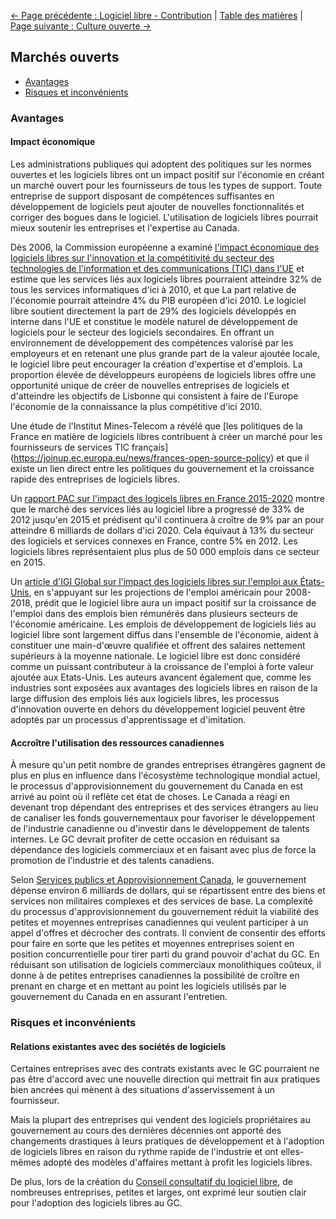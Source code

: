 [<- Page précédente : Logiciel libre - Contribution](4_Logiciel_libre_Contribution.md) | [Table des matières](../README.md#table-des-mati%C3%A8res) | [Page suivante : Culture ouverte ->](6_Culture_ouverte.md)

## Marchés ouverts

- [Avantages](#avantages)
- [Risques et inconvénients](#risques-et-inconvénients)

### Avantages

#### Impact économique

Les administrations publiques qui adoptent des politiques sur les normes ouvertes et les logiciels libres ont un impact positif sur l'économie en créant un marché ouvert pour les fournisseurs de tous les types de support. Toute entreprise de support disposant de compétences suffisantes en développement de logiciels peut ajouter de nouvelles fonctionnalités et corriger des bogues dans le logiciel. L'utilisation de logiciels libres pourrait mieux soutenir les entreprises et l'expertise au Canada.

Dès 2006, la Commission européenne a examiné [l'impact économique des logiciels libres sur l'innovation et la compétitivité du secteur des technologies de l'information et des communications (TIC) dans l'UE](http://arquivo.pt/wayback/20170901141650/http://www.english.umic.pt/images/stories/2006-11-20-flossimpact.pdf) et estime que les services liés aux logiciels libres pourraient atteindre 32% de tous les services informatiques d'ici à 2010, et que La part relative de l'économie pourrait atteindre 4% du PIB européen d'ici 2010. Le logiciel libre soutient directement la part de 29% des logiciels développés en interne dans l'UE et constitue le modèle naturel de développement de logiciels pour le secteur des logiciels secondaires. En offrant un environnement de développement des compétences valorisé par les employeurs et en retenant une plus grande part de la valeur ajoutée locale, le logiciel libre peut encourager la création d'expertise et d'emplois. La proportion élevée de développeurs européens de logiciels libres offre une opportunité unique de créer de nouvelles entreprises de logiciels et d'atteindre les objectifs de Lisbonne qui consistent à faire de l'Europe l'économie de la connaissance la plus compétitive d'ici 2010.

Une étude de l'Institut Mines-Telecom a révélé que [les politiques de la France en matière de logiciels libres contribuent à créer un marché pour les fournisseurs de services TIC français] (https://joinup.ec.europa.eu/news/frances-open-source-policy) et que il existe un lien direct entre les politiques du gouvernement et la croissance rapide des entreprises de logiciels libres.

Un [rapport PAC sur l'impact des logicels libres en France 2015-2020](http://www.datapressepremium.com/rmdiff/2006091/Etude_PAC_Logiciels_libres_18NOV15.pdf) montre que le marché des services liés au logiciel libre a progressé de 33% de 2012 jusqu'en 2015 et prédisent qu'il continuera à croître de 9% par an pour atteindre 6 milliards de dollars d'ici 2020. Cela équivaut à 13% du secteur des logiciels et services connexes en France, contre 5% en 2012. Les logiciels libres représentaient plus plus de 50 000 emplois dans ce secteur en 2015.

Un [article d'IGI Global sur l'impact des logiciels libres sur l'emploi aux États-Unis](http://www.igi-global.com/article/open-growth/104678), en s'appuyant sur les projections de l'emploi américain pour 2008-2018, prédit que le logiciel libre aura un impact positif sur la croissance de l'emploi dans des emplois bien rémunérés dans plusieurs secteurs de l'économie américaine. Les emplois de développement de logiciels liés au logiciel libre sont largement diffus dans l'ensemble de l'économie, aident à constituer une main-d'œuvre qualifiée et offrent des salaires nettement supérieurs à la moyenne nationale. Le logiciel libre est donc considéré comme un puissant contributeur à la croissance de l'emploi à forte valeur ajoutée aux Etats-Unis. Les auteurs avancent également que, comme les industries sont exposées aux avantages des logiciels libres en raison de la large diffusion des emplois liés aux logiciels libres, les processus d'innovation ouverte en dehors du développement logiciel peuvent être adoptés par un processus d'apprentissage et d'imitation.

#### Accroître l'utilisation des ressources canadiennes

À mesure qu'un petit nombre de grandes entreprises étrangères gagnent de plus en plus en influence dans l'écosystème technologique mondial actuel, le processus d'approvisionnement du gouvernement du Canada en est arrivé au point où il reflète cet état de choses. Le Canada a réagi en devenant trop dépendant des entreprises et des services étrangers au lieu de canaliser les fonds gouvernementaux pour favoriser le développement de l'industrie canadienne ou d'investir dans le développement de talents internes. Le GC devrait profiter de cette occasion en réduisant sa dépendance des logiciels commerciaux et en faisant avec plus de force la promotion de l'industrie et des talents canadiens.

Selon [Services publics et Approvisionnement Canada](https://www.tpsgc-pwgsc.gc.ca/apropos-about/rspnsblt-ccntblt-fra.html), le gouvernement dépense environ 6 milliards de dollars, qui se répartissent entre des biens et services non militaires complexes et des services de base. La complexité du processus d'approvisionnement du gouvernement réduit la viabilité des petites et moyennes entreprises canadiennes qui veulent participer à un appel d'offres et décrocher des contrats. Il convient de consentir des efforts pour faire en sorte que les petites et moyennes entreprises soient en position concurrentielle pour tirer parti du grand pouvoir d'achat du GC. En réduisant son utilisation de logiciels commerciaux monolithiques coûteux, il donne à de petites entreprises canadiennes la possibilité de croître en prenant en charge et en mettant au point les logiciels utilisés par le gouvernement du Canada en en assurant l'entretien.

### Risques et inconvénients

#### Relations existantes avec des sociétés de logiciels

Certaines entreprises avec des contrats existants avec le GC pourraient ne pas être d'accord avec une nouvelle direction qui mettrait fin aux pratiques bien ancrées qui mènent à des situations d'asservissement à un fournisseur.

Mais la plupart des entreprises qui vendent des logiciels propriétaires au gouvernement au cours des dernières décennies ont apporté des changements drastiques à leurs pratiques de développement et à l'adoption de logiciels libres en raison du rythme rapide de l'industrie et ont elles-mêmes adopté des modèles d'affaires mettant à profit les logiciels libres.

De plus, lors de la création du [Conseil consultatif du logiciel libre](https://github.com/canada-ca/OS-Advisory_Conseil-SO), de nombreuses entreprises, petites et larges, ont exprimé leur soutien clair pour l'adoption des logiciels libres au GC.
